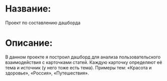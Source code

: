 # Название:
Проект по составлению дашборда
# Описание:
В данном проекте я построил дашборд для анализа пользовательского взаимодействия с карточками статей.
Каждую карточку определяют её тема и источник (у него тоже есть тема). Примеры тем: «Красота и здоровье», «Россия», «Путешествия».
